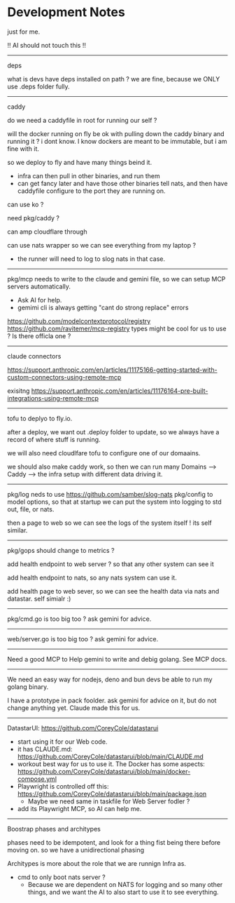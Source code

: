 # Development Notes

just for me.

!! AI should not touch this !!

---

deps

what is devs have deps installed on path ? we are fine, because we ONLY use .deps folder fully.

---

caddy

do we need a caddyfile in root for running our self ?

will the docker running on fly be ok with pulling down the caddy binary and running it ? i dont know. I know dockers are meant to be immutable, but i am fine with it.

so we deploy to fly and have many things beind it.
- infra can then pull in other binaries, and run them
- can get fancy later and have those other binaries tell nats, and then have caddyfile configure to the port they are running on.

can use ko ? 

need pkg/caddy ?

can amp cloudflare through

can use nats wrapper so we can see everything from my laptop ?
- the runner will need to log to slog nats in that case.




---

pkg/mcp needs to write to the claude and gemini file, so we can setup MCP servers automatically. 

- Ask AI for help.
- gemimi cli is always getting "cant do strong replace" errors

https://github.com/modelcontextprotocol/registry
https://github.com/ravitemer/mcp-registry types might be cool for us to use ?
Is there officla one ?

---

claude connectors

https://support.anthropic.com/en/articles/11175166-getting-started-with-custom-connectors-using-remote-mcp

exisitng
https://support.anthropic.com/en/articles/11176164-pre-built-integrations-using-remote-mcp


---

tofu to deplyo to fly.io.

after a deploy, we want out .deploy folder to update, so we always have a record of where stuff is running.

we will also need cloudlfare tofu to configure one of our domaains.

we should also make caddy work, so then we can run many Domains --> Caddy --> the infra setup with different data driving it. 

---

pkg/log neds to use https://github.com/samber/slog-nats
pkg/config to model options, so that at startup we can put the system into logging to std out, file, or nats. 

then a page to web so we can see the logs of the system itself ! its self similar.

---

pkg/gops should change to metrics ? 

add health endpoint to web server ? so that any other system can see it

add health endpoint to nats, so any nats system can use it.  

add health page to web sever, so we can see the health data via nats and datastar. self simialr :) 

---

pkg/cmd.go is too big too ? ask gemini for advice.  

---

web/server.go is too big too ? ask gemini for advice. 

---

Need a good MCP to Help gemini to write and debig golang.  See MCP docs.

---


We need an easy way for nodejs, deno and bun devs be able to run my golang binary. 

I have a prototype in pack foolder.   ask gemini for advice on it, but do not change anything yet. Claude made this for us.

---

DatastarUI: https://github.com/CoreyCole/datastarui

- start using it for our Web code.
- it has CLAUDE.md: https://github.com/CoreyCole/datastarui/blob/main/CLAUDE.md
- workout best way for us to use it. The Docker has some aspects: https://github.com/CoreyCole/datastarui/blob/main/docker-compose.yml
- Playwright is controlled off this: https://github.com/CoreyCole/datastarui/blob/main/package.json
  - Maybe we need same in taskfile for Web Server fodler ? 
- add its Playwright MCP, so AI can help me. 

---

Boostrap phases and architypes

phases need to be idempotent, and look for a thing fist being there before moving on. so we have a unidirectional phasing

Architypes is more about the role that we are runnign Infra as. 

- cmd to only boot nats server ? 
  - Because we are dependent on NATS for logging and so many other things, and we want the AI to also start to use it to see everything.

